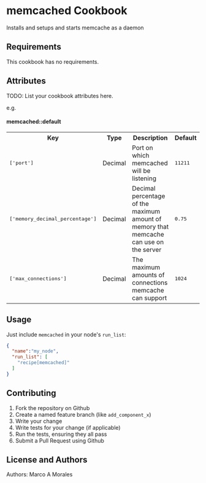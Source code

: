 memcached Cookbook
==================
Installs and setups and starts memcache as a daemon


Requirements
------------
This cookbook has no requirements.


Attributes
----------
TODO: List your cookbook attributes here.

e.g.
#### memcached::default
<table>
  <tr>
    <th>Key</th>
    <th>Type</th>
    <th>Description</th>
    <th>Default</th>
  </tr>
  <tr>
    <td><tt>['port']</tt></td>
    <td>Decimal</td>
    <td>Port on which memcached will be listening</td>
    <td><tt>11211</tt></td>
  </tr>
  <tr>
    <td><tt>['memory_decimal_percentage']</tt></td>
    <td>Decimal</td>
    <td>Decimal percentage of the maximum amount of memory that memcache can use on the server</td>
    <td><tt>0.75</tt></td>
  </tr>
  <tr>
    <td><tt>['max_connections']</tt></td>
    <td>Decimal</td>
    <td>The maximum amounts of connections memcache can support</td>
    <td><tt>1024</tt></td>
  </tr>
</table>

Usage
-----
Just include `memcached` in your node's `run_list`:

```json
{
  "name":"my_node",
  "run_list": [
    "recipe[memcached]"
  ]
}
```

Contributing
------------
1. Fork the repository on Github
2. Create a named feature branch (like `add_component_x`)
3. Write your change
4. Write tests for your change (if applicable)
5. Run the tests, ensuring they all pass
6. Submit a Pull Request using Github

License and Authors
-------------------
Authors: Marco A Morales
